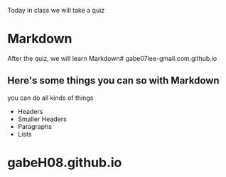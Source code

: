 Today in class we will take a quiz

# Markdown

After the quiz, we will learn Markdown# gabe07lee-gmail.com.github.io



## Here's some things you can so with Markdown
you can do all kinds of things

* Headers
* Smaller Headers
* Paragraphs
* Lists

# gabeH08.github.io
